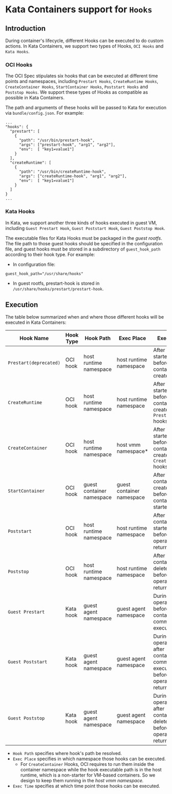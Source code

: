 # Kata Containers support for `Hooks`

## Introduction

During container's lifecycle, different Hooks can be executed to do custom actions. In Kata Containers, we support two types of Hooks, `OCI Hooks` and `Kata Hooks`.

### OCI Hooks

The OCI Spec stipulates six hooks that can be executed at different time points and namespaces, including `Prestart Hooks`, `CreateRuntime Hooks`, `CreateContainer Hooks`, `StartContainer Hooks`, `Poststart Hooks` and `Poststop Hooks`. We support these types of Hooks as compatible as possible in Kata Containers.

The path and arguments of these hooks will be passed to Kata for execution via `bundle/config.json`. For example:
```
...
"hooks": {
  "prestart": [
    {
      "path": "/usr/bin/prestart-hook",
      "args": ["prestart-hook", "arg1", "arg2"],
      "env":  [ "key1=value1"]
    }
  ],
  "createRuntime": [
    {
      "path": "/usr/bin/createRuntime-hook",
      "args": ["createRuntime-hook", "arg1", "arg2"],
      "env":  [ "key1=value1"]
    }
  ]
}
...
```

### Kata Hooks

In Kata, we support another three kinds of hooks executed in guest VM, including `Guest Prestart Hook`, `Guest Poststart Hook`, `Guest Poststop Hook`.

The executable files for Kata Hooks must be packaged in the *guest rootfs*. The file path to those guest hooks should be specified in the configuration file, and guest hooks must be stored in a subdirectory of `guest_hook_path` according to their hook type. For example:

+ In configuration file:
```
guest_hook_path="/usr/share/hooks"
```
+ In guest rootfs, prestart-hook is stored in `/usr/share/hooks/prestart/prestart-hook`.

## Execution
The table below summarized when and where those different hooks will be executed in Kata Containers:

| Hook Name | Hook Type | Hook Path | Exec Place | Exec Time |
|---|---|---|---|---|
| `Prestart(deprecated)` | OCI hook | host runtime namespace | host runtime namespace | After VM is started, before container is created. |
| `CreateRuntime` | OCI hook | host runtime namespace | host runtime namespace | After VM is started, before container is created, after `Prestart` hooks. |
| `CreateContainer` | OCI hook | host runtime namespace | host vmm namespace* | After VM is started, before container is created, after `CreateRuntime` hooks. |
| `StartContainer` | OCI hook | guest container namespace | guest container namespace | After container is created, before container is started. |
| `Poststart` | OCI hook | host runtime namespace | host runtime namespace | After container is started, before start operation returns. |
| `Poststop` | OCI hook | host runtime namespace | host runtime namespace | After container is deleted, before delete operation returns. |
| `Guest Prestart` | Kata hook | guest agent namespace | guest agent namespace | During start operation, before container command is executed. |
| `Guest Poststart` | Kata hook | guest agent namespace | guest agent namespace | During start operation, after container command is executed, before start operation returns. |
| `Guest Poststop` | Kata hook | guest agent namespace | guest agent namespace | During delete operation, after container is deleted, before delete operation returns. |

+ `Hook Path` specifies where hook's path be resolved.
+ `Exec Place` specifies in which namespace those hooks can be executed.
  + For `CreateContainer` Hooks, OCI requires to run them inside the container namespace while the hook executable path is in the host runtime, which is a non-starter for VM-based containers. So we design to keep them running in the *host vmm namespace.*
+ `Exec Time` specifies at which time point those hooks can be executed.